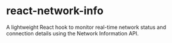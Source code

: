 # react-network-info
A lightweight React hook to monitor real-time network status and connection details using the Network Information API.

